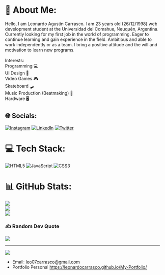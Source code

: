 # 💫 About Me:
Hello, I am Leonardo Agustin Carrasco. I am 23 years old (26/12/1998) web development student at the Universidad del Comahue, Neuquén, Argentina. Currently looking for my first job in the world of programming. Eager to continue learning and gain experience in the field. Ambitious and able to work independently or as a team. I bring a positive attitude and the will and motivation to learn new programs.<br><br>Interests: <br>Programming 💻<br>UI Design 🎨<br>Video Games 🎮 <br>Skateboard 🛹<br>Music Production (Beatmaking) 🎹 <br>Hardware 🖥


## 🌐 Socials:
[![Instagram](https://img.shields.io/badge/Instagram-%23E4405F.svg?logo=Instagram&logoColor=white)](https://instagram.com/https://www.instagram.com/ileocarrasco/) [![LinkedIn](https://img.shields.io/badge/LinkedIn-%230077B5.svg?logo=linkedin&logoColor=white)](https://linkedin.com/in/https://www.linkedin.com/in/leonardo-carrasco-5026b8246/) [![Twitter](https://img.shields.io/badge/Twitter-%231DA1F2.svg?logo=Twitter&logoColor=white)](https://twitter.com/https://twitter.com/iLeoCarrasco) 

# 💻 Tech Stack:
![HTML5](https://img.shields.io/badge/html5-%23E34F26.svg?style=for-the-badge&logo=html5&logoColor=white) ![JavaScript](https://img.shields.io/badge/javascript-%23323330.svg?style=for-the-badge&logo=javascript&logoColor=%23F7DF1E) ![CSS3](https://img.shields.io/badge/css3-%231572B6.svg?style=for-the-badge&logo=css3&logoColor=white)
# 📊 GitHub Stats:
![](https://github-readme-stats.vercel.app/api?username=LeonardoCarrasco&theme=dark&hide_border=false&include_all_commits=false&count_private=false)<br/>
![](https://github-readme-streak-stats.herokuapp.com/?user=LeonardoCarrasco&theme=dark&hide_border=false)<br/>
![](https://github-readme-stats.vercel.app/api/top-langs/?username=LeonardoCarrasco&theme=dark&hide_border=false&include_all_commits=false&count_private=false&layout=compact)

### ✍️ Random Dev Quote
![](https://quotes-github-readme.vercel.app/api?type=horizontal&theme=radical)

---
[![](https://visitcount.itsvg.in/api?id=LeonardoCarrasco&icon=7&color=0)](https://visitcount.itsvg.in)


- Email: leo07carrasco@gmail.com
- Portfolio Personal https://leonardocarrasco.github.io/My-Portfolio/


